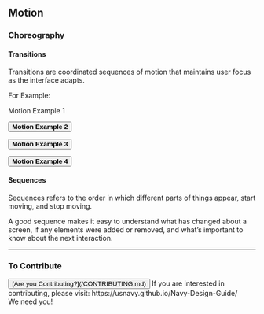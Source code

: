## Motion

### Choreography 

#### Transitions

Transitions are coordinated sequences of motion that maintains user focus as the interface adapts.

For Example:

<div class="container-hide">

<a class="hvr-underline-from-left">Motion Example 1</a>

<button class="hvr-rectangle-in"><strong>Motion Example 2</strong></button>

<button class="hvr-shrink"><strong>Motion Example 3</strong></button>

<button class="hvr-bubble-right"><strong>Motion Example 4</strong></button>

</div>

#### Sequences

Sequences refers to the order in which different parts of things appear, start moving, and stop moving.

A good sequence makes it easy to understand what has changed about a screen, if any elements were added or removed, and what’s important to know about the next interaction.

<hr>

### To Contribute<br>
<button id="contribute-guidance">
[Are you Contributing?](/CONTRIBUTING.md)
</button>  
<span class="contribute-comment">If you are interested in contributing, please visit: https://usnavy.github.io/Navy-Design-Guide/ <br>We need you!</span>
<br>
<br>
